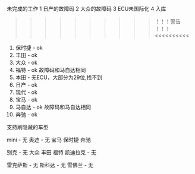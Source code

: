 未完成的工作
1 日产的故障码
2 大众的故障码
3 ECU未国际化
4 入库


>>>>>>>>>> ！！！警告 ！！！ <<<<<<<<<<
1. 保时捷 - ok
2. 丰田 - ok
3. 大众 - ok
4. 福特 - ok 故障码和马自达相同
5. 本田 - 无ECU，大部分为29位,找不到
6. 日产 - ok
7. 现代 - ok
8. 宝马 - ok 
9. 马自达 - ok 故障码和马自达相同
10. 奔驰 - ok


支持刷隐藏的车型

mini - 无
奥迪  - 无
宝马
保时捷
奔驰

别克  - 无
大众 
丰田
福特
凯迪拉克  - 无

雷克萨斯  - 无
斯科达  - 无
雪佛兰  - 无